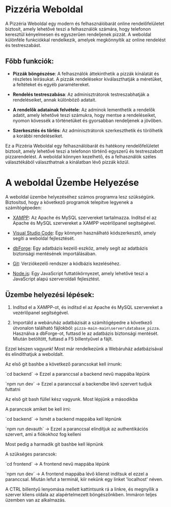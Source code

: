 # Pizzéria Weboldal

A Pizzéria Weboldal egy modern és felhasználóbarát online rendelőfelületet biztosít, amely lehetővé teszi a felhasználók számára, hogy telefonon keresztül kényelmesen és egyszerűen rendeljenek pizzát. A weboldal különféle funkciókkal rendelkezik, amelyek megkönnyítik az online rendelést és testreszabást.

## Főbb funkciók:

- **Pizzák böngészése**: A felhasználók áttekinthetik a pizzák kínálatát és részletes leírásukat. A pizzák rendelésekor kiválaszthatják a méretüket, a feltéteket és egyéb paramétereket.

- **Rendelés testreszabása**: Az adminisztrátorok testreszabhatják a rendeléseiket, annak különböző adatait.



- **A rendelők adatainak felvétele**: Az adminok lementhetik a rendelők adatit, amely lehetővé teszi számukra, hogy mentse a rendeléseiket, nyomon kövessék a történetüket és gyorsabban rendeljenek a jövőben.

- **Szerkesztés és törlés**: Az adminisztrátorok szerkeszthetik és törölhetik a korábbi rendeléseiket.

Ez a Pizzéria Weboldal egy felhasználóbarát és hatékony rendelőfelületet biztosít, amely lehetővé teszi a telefonon történő egyszerű és testreszabott pizzarendelést. A weboldal könnyen kezelhető, és a felhasználók széles választékából választhatnak a kínálatban lévő pizzák közül.
# A weboldal Üzembe Helyezése

A weboldal üzembe helyezéséhez számos programra lesz szükségünk. Biztosítsd, hogy a következő programok telepítve legyenek a számítógépeden: 

- [XAMPP](https://www.apachefriends.org/index.html): Az Apache és MySQL szervereket tartalmazza. Indítsd el az Apache és MySQL szervereket a XAMPP vezérlőpanel segítségével.

- [Visual Studio Code](https://code.visualstudio.com/): Egy könnyen használható kódszerkesztő, amely segíti a weboldal fejlesztését.

- [dbForge](https://www.devart.com/dbforge/): Egy adatbázis kezelő eszköz, amely segít az adatbázis biztonsági mentésének importálásában.

- [Git](https://git-scm.com/): Verziókezelő rendszer a kódbázis kezeléséhez.

- [Node.js](https://nodejs.org/): Egy JavaScript futtatókörnyezet, amely lehetővé teszi a JavaScript alapú szerveroldali fejlesztést.

## Üzembe helyezési lépések:

1. Indítsd el a XAMPP-ot, és indítsd el az Apache és MySQL szervereket a vezérlőpanel segítségével.

2. Importáld a webáruház adatbázisát a számítógépedre a következő útvonalon található fájlokból: `pizza-main-main\server\database_pizza`. Használva a dbForge-ot, futtasd le az adatbázis biztonsági mentését. Miután betöltött, futtasd a F5 billentyűvel a fájlt.

Ezzel készen vagyunk! Most már rendelkezünk a Webáruház adatbázisával és elindíthatjuk a weboldalt.


Az első git bashbe a következő parancsokat kell írnunk:

\`cd backend\` -> Ezzel a paranccsal a backend nevű mappába lépünk

\`npm run dev\` -> Ezzel a paranccsal a backendbe lévő szervert tudjuk futtatni

Az első git bash füllel kész vagyunk. Most lépjünk a másodikba

A parancsok amiket be kell írni:

\`cd backend\` -> Ismét a backend mappába kell lépnünk

\`npm run devauth\` -> Ezzel a paranccsal elindítjuk az authentikációs szervert, ami a fiókokhoz fog kelleni

Most pedig a harmadik git bashbe kell lépnünk

A szükséges parancsok:

\`cd frontend\` -> A frontend nevű mappába lépünk

\`npm run dev\` -> A frontend mappába lévő klienst indítsuk el ezzel a paranccsal. Miután lefut a terminál, kiír nekünk egy linket 'localhost' néven.

A CTRL billentyű lenyomása mellett kattintsunk rá a linkre, és megnyílik a szerver kliens oldala az alapértelmezett böngészőnkben. Immáron teljes üzemben van az alkalmazás.
